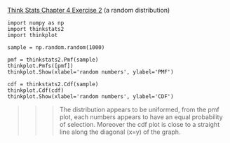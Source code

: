 [Think Stats Chapter 4 Exercise 2](http://greenteapress.com/thinkstats2/html/thinkstats2005.html#toc41) (a random distribution)

    import numpy as np 
    import thinkstats2
    import thinkplot

    sample = np.random.random(1000)

    pmf = thinkstats2.Pmf(sample)
    thinkplot.Pmfs([pmf])
    thinkplot.Show(xlabel='random numbers', ylabel='PMF')

    cdf = thinkstats2.Cdf(sample)
    thinkplot.Cdf(cdf)
    thinkplot.Show(xlabel='random numbers', ylabel='CDF')

>>> The distribution appears to be uniformed, from the pmf plot, each numbers appears to have an equal probability of selection. Moreover the cdf plot is close to a straight line along the diagonal (x=y) of the graph. 
